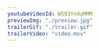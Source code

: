 ```yaml
---
youtubeVideoId: W593Yn9aMMM
previewImg: "./preview.jpg"
trailerGif: "./trailer.gif"
trailerVideo: "video.mov"
---
```


